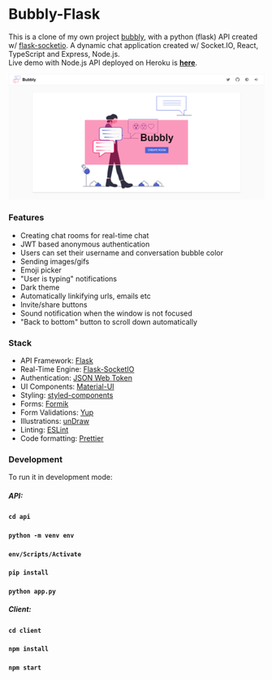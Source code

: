 # Bubbly-Flask
This is a clone of my own project [bubbly](https://github.com/onderonur/bubbly), with a python (flask) API created w/ [flask-socketio](https://flask-socketio.readthedocs.io/en/latest/).
A dynamic chat application created w/ Socket.IO, React, TypeScript and Express, Node.js.  
Live demo with Node.js API deployed on Heroku is **[here](https://bubbly-chat.herokuapp.com/)**.
<p align="center">
  <img src="/assets/home-page.png" alt="Bubbly Logo"/>
</p>

### Features
* Creating chat rooms for real-time chat
* JWT based anonymous authentication
* Users can set their username and conversation bubble color
* Sending images/gifs
* Emoji picker
* "User is typing" notifications
* Dark theme
* Automatically linkifying urls, emails etc
* Invite/share buttons
* Sound notification when the window is not focused
* "Back to bottom" button to scroll down automatically

### Stack
* API Framework: [Flask](https://flask.palletsprojects.com/)
* Real-Time Engine: [Flask-SocketIO](https://flask-socketio.readthedocs.io/en/latest/)
* Authentication: [JSON Web Token](https://jwt.io/)
* UI Components: [Material-UI](https://material-ui.com/)
* Styling: [styled-components](https://styled-components.com/)
* Forms: [Formik](https://jaredpalmer.com/formik)
* Form Validations: [Yup](https://github.com/jquense/yup)
* Illustrations: [unDraw](https://undraw.co/)
* Linting: [ESLint](https://eslint.org/)
* Code formatting: [Prettier](https://prettier.io/)

### Development
To run it in development mode:
##### API:
#### `cd api`
#### `python -m venv env`
#### `env/Scripts/Activate`
#### `pip install`
#### `python app.py`
##### Client:
#### `cd client`
#### `npm install`
#### `npm start`
